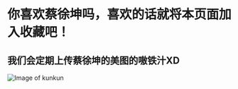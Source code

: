 # 你喜欢蔡徐坤吗，喜欢的话就将本页面加入收藏吧！
## 我们会定期上传蔡徐坤的美图的嗷铁汁XD

![Image of kunkun](http://img1.imgtn.bdimg.com/it/u=3521069333,3418297308&fm=26&gp=0.jpg)
